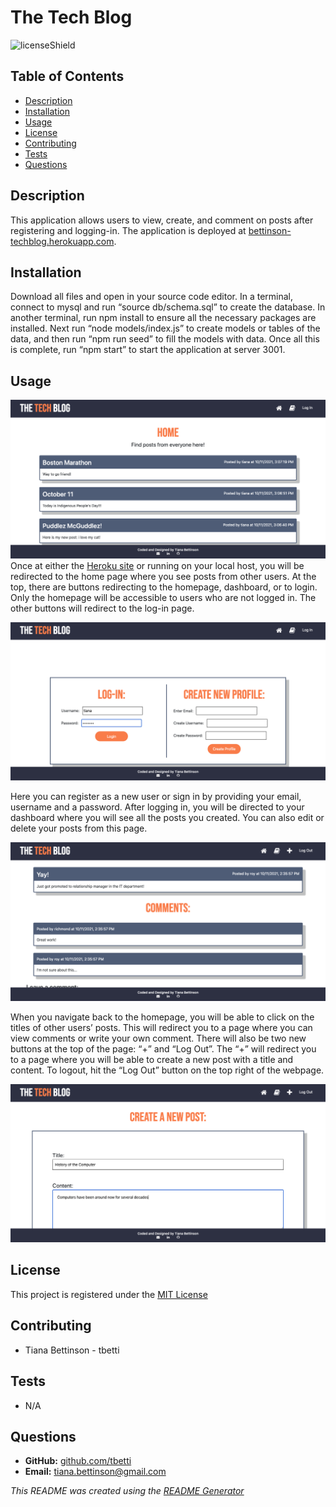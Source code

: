 # The Tech Blog
  ![licenseShield](https://img.shields.io/badge/license-MIT-yellow)
  
  ## Table of Contents
  * [Description](#description)
  * [Installation](#installation)
  * [Usage](#usage)
  * [License](#license)
  * [Contributing](#contributing)
  * [Tests](#tests)
  * [Questions](#questions)
  
  ## Description
  This application allows users to view, create, and comment on posts after registering and logging-in.  The application is deployed at [bettinson-techblog.herokuapp.com](https://bettinson-techblog.herokuapp.com/).

  ## Installation
  Download all files and open in your source code editor.  In a terminal, connect to mysql and run “source db/schema.sql” to create the database.  In another terminal, run npm install to ensure all the necessary packages are installed.   Next run “node models/index.js” to create models or tables of the data, and then run “npm run seed” to fill the models with data.  Once all this is complete, run “npm start” to start the application at server 3001.

  ## Usage
  ![Homepage](./public/images/homepage.png)
  Once at either the [Heroku site](https://bettinson-techblog.herokuapp.com/) or running on your local host, you will be redirected to the home page where you see posts from other users.  At the top, there are buttons redirecting to the homepage, dashboard, or to login.  Only the homepage will be accessible to users who are not logged in.  The other buttons will redirect to the log-in page.  

  ![Login Page](./public/images/login.png)
  
  Here you can register as a new user or sign in by providing your email, username and a password.  After logging in, you will be directed to your dashboard where you will see all the posts you created.  You can also edit or delete your posts from this page.  
  
  ![Comment Page](./public/images/comments.png)

  When you navigate back to the homepage, you will be able to click on the titles of other users’ posts.  This will redirect you to a page where you can view comments or write your own comment.  There will also be two new buttons at the top of the page: “+” and “Log Out”.  The “+” will redirect you to a page where you will be able to create a new post with a title and content.  To logout, hit the “Log Out” button on the top right of the webpage. 

  ![New Post Page](./public/images/newpost.png)

  ## License
  This project is registered under the [MIT License](/LICENSE)

  ## Contributing
  * Tiana Bettinson - tbetti
  
  ## Tests
  * N/A

  ## Questions
  * __GitHub:__ [github.com/tbetti](https://github.com/tbetti)
  * __Email:__ [tiana.bettinson@gmail.com](mailto:tiana.bettinson@gmail.com)
   
  
  _This README was created using the [README Generator](https://github.com/tbetti/readme-generator)_